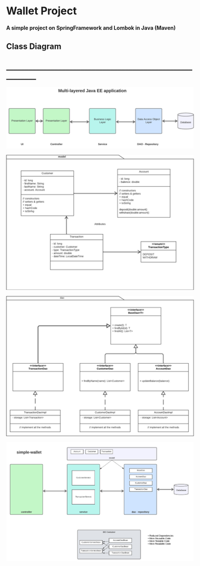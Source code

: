# Wallet Project
#### A simple project on SpringFramework and Lombok in Java (Maven)

## Class Diagram

## __________________________________________________________

![MicrosoftTeams-image.png](img%2FMicrosoftTeams-image.png)

![MicrosoftTeams-image (1).png](img%2FMicrosoftTeams-image%20%281%29.png)

![MicrosoftTeams-image (2).png](img%2FMicrosoftTeams-image%20%282%29.png)

![Java EE Spring Application Architecture.png](img%2FJava%20EE%20Spring%20Application%20Architecture.png)